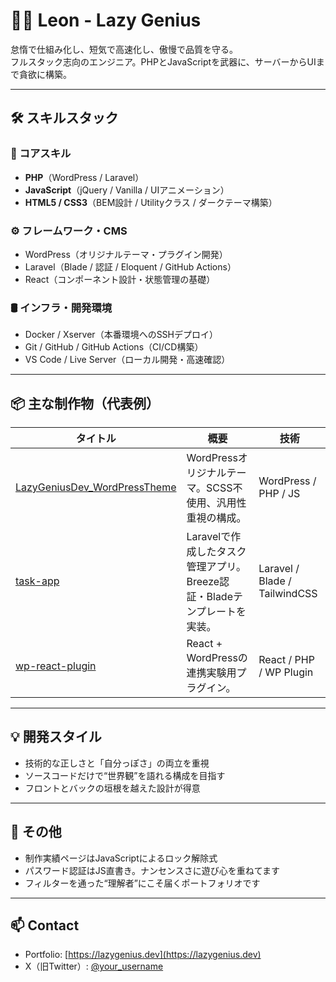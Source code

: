 # 👨‍💻 Leon - Lazy Genius

怠惰で仕組み化し、短気で高速化し、傲慢で品質を守る。  
フルスタック志向のエンジニア。PHPとJavaScriptを武器に、サーバーからUIまで貪欲に構築。

---

## 🛠 スキルスタック

### 🧠 コアスキル
- **PHP**（WordPress / Laravel）
- **JavaScript**（jQuery / Vanilla / UIアニメーション）
- **HTML5 / CSS3**（BEM設計 / Utilityクラス / ダークテーマ構築）

### ⚙️ フレームワーク・CMS
- WordPress（オリジナルテーマ・プラグイン開発）
- Laravel（Blade / 認証 / Eloquent / GitHub Actions）
- React（コンポーネント設計・状態管理の基礎）

### 🛢 インフラ・開発環境
- Docker / Xserver（本番環境へのSSHデプロイ）
- Git / GitHub / GitHub Actions（CI/CD構築）
- VS Code / Live Server（ローカル開発・高速確認）

---

## 📦 主な制作物（代表例）

| タイトル | 概要 | 技術 |
|----------|------|------|
| [LazyGeniusDev_WordPressTheme](https://github.com/Leon20200809/LazyGeniusDev_WordPressTheme) | WordPressオリジナルテーマ。SCSS不使用、汎用性重視の構成。 | WordPress / PHP / JS |
| [task-app](https://github.com/Leon20200809/task-app) | Laravelで作成したタスク管理アプリ。Breeze認証・Bladeテンプレートを実装。 | Laravel / Blade / TailwindCSS |
| [wp-react-plugin](https://github.com/Leon20200809/wp-react-plugin) | React + WordPressの連携実験用プラグイン。 | React / PHP / WP Plugin |

---

## 💡 開発スタイル

- 技術的な正しさと「自分っぽさ」の両立を重視
- ソースコードだけで“世界観”を語れる構成を目指す
- フロントとバックの垣根を越えた設計が得意

---

## 🧭 その他

- 制作実績ページはJavaScriptによるロック解除式  
- パスワード認証はJS直書き。ナンセンスさに遊び心を重ねてます  
- フィルターを通った“理解者”にこそ届くポートフォリオです

---

## 📫 Contact

- Portfolio: [https://lazygenius.dev](https://lazygenius.dev)
- X（旧Twitter）: [@your_username](https://x.com/your_username)
